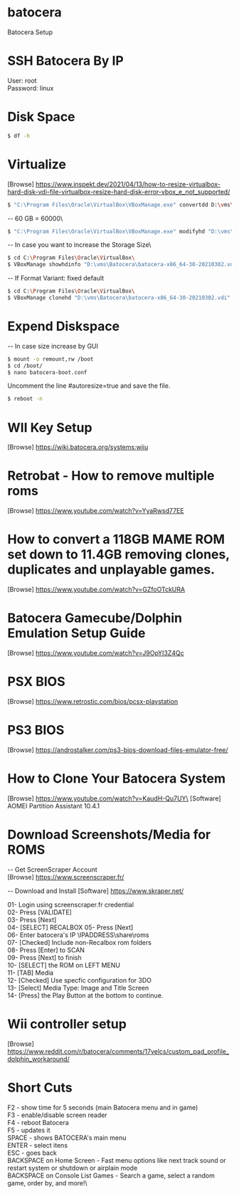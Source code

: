# batocera
Batocera Setup

# SSH Batocera By IP
User: root\
Password: linux

# Disk Space
```bash
$ df -h
```

# Virtualize
[Browse] https://www.inspekt.dev/2021/04/13/how-to-resize-virtualbox-hard-disk-vdi-file-virtualbox-resize-hard-disk-error-vbox_e_not_supported/

```bash 
$ "C:\Program Files\Oracle\VirtualBox\VBoxManage.exe" convertdd D:\vms\batocera-x86_64-30-20210302.img D:\vms\Batocera\batocera-x86_64-30-20210302.vdi
```

-- 60 GB = 60000\
```bash 
$ "C:\Program Files\Oracle\VirtualBox\VBoxManage.exe" modifyhd "D:\vms\Batocera\batocera-x86_64-30-20210302.vdi" --resize 60000
```

-- In case you want to increase the Storage Size\
```bash
$ cd C:\Program Files\Oracle\VirtualBox\ 
$ VBoxManage showhdinfo "D:\vms\Batocera\batocera-x86_64-30-20210302.vdi"
```

-- If Format Variant: fixed default
```bash
$ cd C:\Program Files\Oracle\VirtualBox\ 
$ VBoxManage clonehd "D:\vms\Batocera\batocera-x86_64-30-20210302.vdi" "D:\vms\Batocera\batocera-x86_64-30-20210302_updated.vdi"
```

# Expend Diskspace 
-- In case size increase by GUI
```bash
$ mount -o remount,rw /boot
$ cd /boot/
$ nano batocera-boot.conf
```

Uncomment the line #autoresize=true and save the file.
```bash
$ reboot -n
```

# WII Key Setup
[Browse] https://wiki.batocera.org/systems:wiiu

# Retrobat - How to remove multiple roms
[Browse] https://www.youtube.com/watch?v=YyaRwsd77EE

# How to convert a 118GB MAME ROM set down to 11.4GB removing clones, duplicates and unplayable games.
[Browse] https://www.youtube.com/watch?v=GZfoOTckURA

# Batocera Gamecube/Dolphin Emulation Setup Guide
[Browse] https://www.youtube.com/watch?v=J9OpYI3Z4Qc

# PSX BIOS
[Browse] https://www.retrostic.com/bios/pcsx-playstation

# PS3 BIOS
[Browse] https://androstalker.com/ps3-bios-download-files-emulator-free/

# How to Clone Your Batocera System
[Browse] https://www.youtube.com/watch?v=KaudH-Qu7UY\
[Software] AOMEI Partition Assistant 10.4.1

# Download Screenshots/Media for ROMS
-- Get ScreenScraper Account\
[Browse] https://www.screenscraper.fr/

-- Download and Install
[Software] https://www.skraper.net/

01- Login using screenscraper.fr credential\
02- Press [VALIDATE]\
03- Press [Next]\
04- [SELECT] RECALBOX 
05- Press [Next]\
06- Enter batocera's IP \\IPADDRESS\share\roms\
07- [Checked] Include non-Recalbox rom folders\
08- Press [Enter] to SCAN\
09- Press [Next] to finish\
10- [SELECT] the ROM on LEFT MENU\
11- [TAB] Media\
12- [Checked] Use specfic configuration for 3DO\
13- [Select] Media Type: Image and  Title Screen\
14- [Press] the Play Button at the bottom to continue.

# Wii controller setup
[Browse] https://www.reddit.com/r/batocera/comments/17velcs/custom_pad_profile_dolphin_workaround/

# Short Cuts
F2 - show time for 5 seconds (main Batocera menu and in game)\
F3 - enable/disable screen reader\
F4 - reboot Batocera\
F5 - updates it\
SPACE - shows BATOCERA's main menu\
ENTER - select itens\
ESC - goes back\
BACKSPACE on Home Screen - Fast menu options like next track sound or restart system or shutdown or airplain mode\
BACKSPACE on Console List Games - Search a game, select a random game, order by, and more!\
